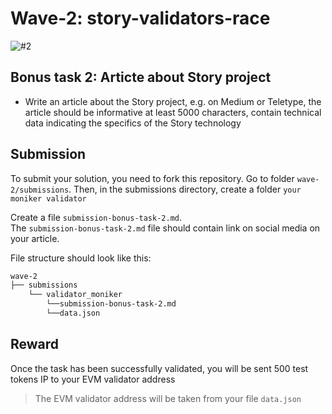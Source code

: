 # Wave-2: story-validators-race
![#2](https://github.com/user-attachments/assets/00d861d3-b06c-477f-bd44-38dc84bd9166)

## Bonus task 2: Articte about Story project
- Write an article about the Story project, e.g. on Medium or Teletype, the article should be informative at least 5000 characters, contain technical data indicating the specifics of the Story technology

## Submission
To submit your solution, you need to fork this repository. Go to folder `wave-2/submissions`. Then, in the submissions directory, create a folder `your moniker validator` 

Create a file `submission-bonus-task-2.md`.</br>
The `submission-bonus-task-2.md` file should contain link on social media on your article.

File structure should look like this:
```bash
wave-2
├── submissions
    └── validator_moniker
        └──submission-bonus-task-2.md
        └──data.json
```

## Reward
Once the task has been successfully validated, you will be sent 500 test tokens IP to your EVM validator address<br>
> The EVM validator address will be taken from your file `data.json`
